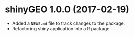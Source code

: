 # shinyGEO 1.0.0 (2017-02-19)

* Added a `NEWS.md` file to track changes to the package.
* Refactoring shiny application into a R package.



